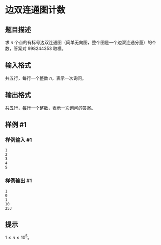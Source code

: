 # 边双连通图计数

## 题目描述

求 $n$ 个点的有标号边双连通图（简单无向图，整个图是一个边双连通分量）的个数，答案对 $998244353$ 取模。

## 输入格式

共五行，每行一个整数 $n$，表示一次询问。

## 输出格式

共五行，每行一个整数，表示一次询问的答案。

## 样例 #1

### 样例输入 #1
```
1
2
3
4
5
```

### 样例输出 #1

```
1
0
1
10
253
```

## 提示

$1 \le n \le 10^5$。
